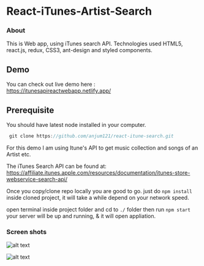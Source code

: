 # React-iTunes-Artist-Search
### About

This is Web app, using iTunes search API. Technologies used HTML5, react.js, redux, CSS3, ant-design and styled components.

## Demo 

You can check out live demo here : https://itunesapireactwebapp.netlify.app/ 

## Prerequisite 

You should have latest node installed in your computer.

``` javascript 
 git clone https://github.com/anjum121/react-itune-search.git
````


For this demo I am using Itune's API to get music collection and songs of an Artist etc.

The iTunes Search API can be found at:
https://affiliate.itunes.apple.com/resources/documentation/itunes-store-webservice-search-api/

 
Once you copy/clone repo locally you are good to go. just do ```npm install``` inside cloned project, it will take a while depend on your network speed.

open terminal inside project folder and cd to ```./``` folder then run ```npm start``` your server will be up and running, & it will open appliation. 




### Screen shots

  
   ![alt text](https://raw.githubusercontent.com/shubhd556/iTunesAPI-Reactapp/main/screenshots/001.PNG)
   
   
   
     
   ![alt text](https://raw.githubusercontent.com/shubhd556/iTunesAPI-Reactapp/main/screenshots/002.PNG)



 

 
